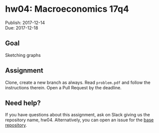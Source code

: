 # hw04: Macroeconomics 17q4

Publish: 2017-12-14  
Due: 2017-12-18

## Goal

Sketching graphs

## Assignment

Clone, create a new branch as always. Read `problem.pdf` and follow the instructions therein. Open a Pull Request by the deadline.

## Need help?

If you have questions about this assignment, ask on Slack giving us the repository name, hw04. Alternatively, you can open an issue for the [base repository](https://github.com/rokko-ma17q4/hw04/issues). 
